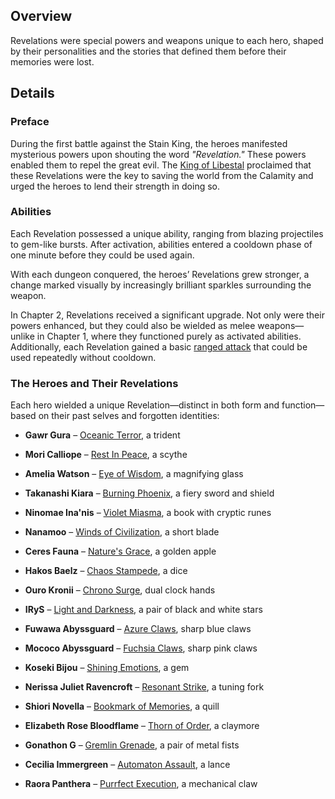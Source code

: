 <!-- title: Revelations -->
<!-- quote: The power came to them, like a forgotten memory. -->
<!-- chapters: -1 -->
<!-- images: (Revelations' Appearance Overview #1), (Revelations' Power Overview), (Revelations' Appearance Overview #2) --->
<!-- model: false -->

## Overview

Revelations were special powers and weapons unique to each hero, shaped by their personalities and the stories that defined them before their memories were lost.

## Details

### Preface

During the first battle against the Stain King, the heroes manifested mysterious powers upon shouting the word _"Revelation."_ These powers enabled them to repel the great evil. The [King of Libestal](#entry:outsider-entry) proclaimed that these Revelations were the key to saving the world from the Calamity and urged the heroes to lend their strength in doing so.

### Abilities

Each Revelation possessed a unique ability, ranging from blazing projectiles to gem-like bursts. After activation, abilities entered a cooldown phase of one minute before they could be used again.

With each dungeon conquered, the heroes’ Revelations grew stronger, a change marked visually by increasingly brilliant sparkles surrounding the weapon.

In Chapter 2, Revelations received a significant upgrade. Not only were their powers enhanced, but they could also be wielded as melee weapons—unlike in Chapter 1, where they functioned purely as activated abilities. Additionally, each Revelation gained a basic [ranged attack](https://www.youtube.com/live/zCWoxMbOZPk?si=xESfWS16pd6-LjUN&t=6606) that could be used repeatedly without cooldown.

### The Heroes and Their Revelations

Each hero wielded a unique Revelation—distinct in both form and function—based on their past selves and forgotten identities:

- **Gawr Gura** – [Oceanic Terror](#entry:oceanic-terror-entry), a trident

- **Mori Calliope** – [Rest In Peace](#entry:rest-in-peace-entry), a scythe

- **Amelia Watson** – [Eye of Wisdom](#entry:eye-of-wisdom-entry), a magnifying glass

- **Takanashi Kiara** – [Burning Phoenix](#entry:burning-phoenix-entry), a fiery sword and shield

- **Ninomae Ina'nis** – [Violet Miasma](#entry:violet-miasma-entry), a book with cryptic runes

- **Nanamoo** – [Winds of Civilization](#entry:winds-of-civilization-entry), a short blade

- **Ceres Fauna** – [Nature's Grace](#entry:natures-grace-entry), a golden apple

- **Hakos Baelz** – [Chaos Stampede](#entry:chaos-stampede-entry), a dice

- **Ouro Kronii** – [Chrono Surge](#entry:chrono-surge-entry), dual clock hands

- **IRyS** – [Light and Darkness](#entry:light-and-darkness-entry), a pair of black and white stars

- **Fuwawa Abyssguard** – [Azure Claws](#entry:azure-claws-entry), sharp blue claws

- **Mococo Abyssguard** – [Fuchsia Claws](#entry:fuchsia-claws-entry), sharp pink claws

- **Koseki Bijou** – [Shining Emotions](#entry:shining-emotions-entry), a gem

- **Nerissa Juliet Ravencroft** – [Resonant Strike](#entry:resonant-strike-entry), a tuning fork

- **Shiori Novella** – [Bookmark of Memories](#entry:bookmark-of-memories-entry), a quill

- **Elizabeth Rose Bloodflame** – [Thorn of Order](#entry:thorn-of-order-entry), a claymore

- **Gonathon G** – [Gremlin Grenade](#entry:gremlin-grenade-entry), a pair of metal fists

- **Cecilia Immergreen** – [Automaton Assault](#entry:automaton-assault-entry), a lance

- **Raora Panthera** – [Purrfect Execution](#entry:purrfect-execution-entry), a mechanical claw
